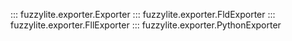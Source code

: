 ::: fuzzylite.exporter.Exporter
::: fuzzylite.exporter.FldExporter
::: fuzzylite.exporter.FllExporter
::: fuzzylite.exporter.PythonExporter
